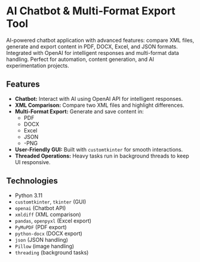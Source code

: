# AI Chatbot & Multi-Format Export Tool

AI-powered chatbot application with advanced features: compare XML files, generate and export content in PDF, DOCX, Excel, and JSON formats. Integrated with OpenAI for intelligent responses and multi-format data handling. Perfect for automation, content generation, and AI experimentation projects.

## Features

- **Chatbot:** Interact with AI using OpenAI API for intelligent responses.
- **XML Comparison:** Compare two XML files and highlight differences.
- **Multi-Format Export:** Generate and save content in:
  - PDF
  - DOCX
  - Excel
  - JSON
  - -PNG
- **User-Friendly GUI:** Built with `customtkinter` for smooth interactions.
- **Threaded Operations:** Heavy tasks run in background threads to keep UI responsive.

## Technologies

- Python 3.11
- `customtkinter`, `tkinter` (GUI)
- `openai` (Chatbot API)
- `xmldiff` (XML comparison)
- `pandas`, `openpyxl` (Excel export)
- `PyMuPDF` (PDF export)
- `python-docx` (DOCX export)
- `json` (JSON handling)
- `Pillow` (image handling)
- `threading` (background tasks)

